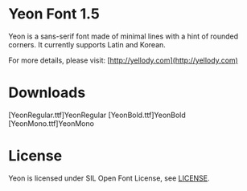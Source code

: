 Yeon Font 1.5
=============

Yeon is a sans-serif font made of minimal lines with a hint of rounded corners. It currently supports Latin and Korean.

For more details, please visit: [http://yellody.com](http://yellody.com)


Downloads
=========

[YeonRegular.ttf]YeonRegular
[YeonBold.ttf]YeonBold
[YeonMono.ttf]YeonMono


License
=======

Yeon is licensed under SIL Open Font License, see [LICENSE](LICENSE).
